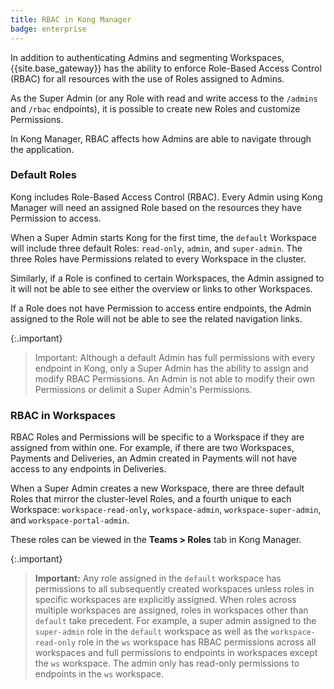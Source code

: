 ```yaml
---
title: RBAC in Kong Manager
badge: enterprise
---
```


In addition to authenticating Admins and segmenting Workspaces,
{{site.base_gateway}} has the ability to enforce Role-Based Access Control
(RBAC) for all resources with the use of Roles assigned to Admins.

As the Super Admin (or any Role with read and write
access to the `/admins` and `/rbac` endpoints), it is possible to
create new Roles and customize Permissions.

In Kong Manager, RBAC affects how Admins are able to navigate
through the application.

### Default Roles

Kong includes Role-Based Access Control (RBAC). Every Admin using Kong Manager
will need an assigned Role based on the resources they have Permission to access.

When a Super Admin starts Kong for the first time, the `default` Workspace will
include three default Roles: `read-only`, `admin`, and `super-admin`. The three
Roles have Permissions related to every Workspace in the cluster.

Similarly, if a Role is confined to certain Workspaces, the Admin assigned to it
will not be able to see either the overview or links to other Workspaces.

If a Role does not have Permission to access entire endpoints,
the Admin assigned to the Role will not be able to see the related navigation links.

{:.important}
> Important: Although a default Admin has full permissions with every
endpoint in Kong, only a Super Admin has the ability to assign and modify RBAC Permissions. An Admin is not able to modify their own Permissions or delimit a Super Admin's Permissions.

### RBAC in Workspaces

RBAC Roles and Permissions will be specific to a Workspace if they are assigned
from within one. For example, if there are two Workspaces, Payments and
Deliveries, an Admin created in Payments will not have access to any
endpoints in Deliveries.

When a Super Admin creates a new Workspace, there are three default Roles that
mirror the cluster-level Roles, and a fourth unique to each Workspace:
`workspace-read-only`, `workspace-admin`, `workspace-super-admin`, and
`workspace-portal-admin`.

These roles can be viewed in the **Teams > Roles** tab in Kong Manager.


{:.important}
> **Important:** Any role assigned in the `default` workspace has permissions to all subsequently created
> workspaces unless roles in specific workspaces are explicitly assigned. When roles across multiple workspaces are
> assigned, roles in workspaces other than `default` take precedent. For example, a super admin assigned to the
> `super-admin` role in the `default` workspace as well as the `workspace-read-only` role in the `ws` workspace has RBAC permissions across all workspaces
> and full permissions to endpoints in workspaces except the `ws` workspace. The admin only has read-only permissions to endpoints in the `ws` workspace.
